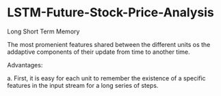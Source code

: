 # LSTM-Future-Stock-Price-Analysis


Long Short Term Memory

The most promenient features shared between the different units os the addaptive components of their update from time to another time.

Advantages:

a. First, it is easy for each unit to remember the existence of a specific features in the input stream for a long series of steps.
